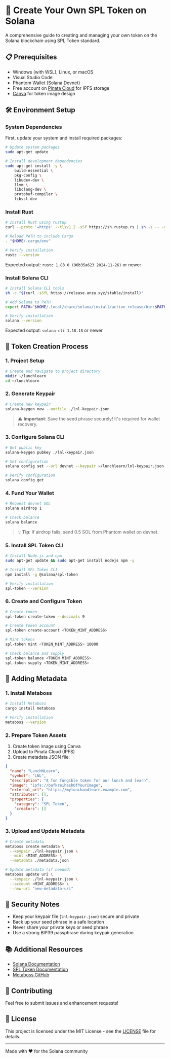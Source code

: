 # 🚀 Create Your Own SPL Token on Solana

A comprehensive guide to creating and managing your own token on the Solana blockchain using SPL Token standard.

## 📋 Prerequisites

- Windows (with WSL), Linux, or macOS
- Visual Studio Code
- Phantom Wallet (Solana Devnet)
- Free account on [Pinata Cloud](https://pinata.cloud) for IPFS storage
- [Canva](https://canva.com) for token image design

## 🛠️ Environment Setup

### System Dependencies

First, update your system and install required packages:

```bash
# Update system packages
sudo apt-get update

# Install development dependencies
sudo apt-get install -y \
    build-essential \
    pkg-config \
    libudev-dev \
    llvm \
    libclang-dev \
    protobuf-compiler \
    libssl-dev
```

### Install Rust

```bash
# Install Rust using rustup
curl --proto '=https' --tlsv1.2 -sSf https://sh.rustup.rs | sh -s -- -y

# Reload PATH to include Cargo
. "$HOME/.cargo/env"

# Verify installation
rustc --version
```

Expected output: `rustc 1.83.0 (90b35a623 2024-11-26)` or newer

### Install Solana CLI

```bash
# Install Solana CLI tools
sh -c "$(curl -sSfL https://release.anza.xyz/stable/install)"

# Add Solana to PATH
export PATH="$HOME/.local/share/solana/install/active_release/bin:$PATH"

# Verify installation
solana --version
```

Expected output: `solana-cli 1.18.18` or newer

## 🎯 Token Creation Process

### 1. Project Setup

```bash
# Create and navigate to project directory
mkdir ~/lunchlearn
cd ~/lunchlearn
```

### 2. Generate Keypair

```bash
# Create new keypair
solana-keygen new --outfile ./lnl-keypair.json
```

> ⚠️ **Important**: Save the seed phrase securely! It's required for wallet recovery.

### 3. Configure Solana CLI

```bash
# Get public key
solana-keygen pubkey ./lnl-keypair.json

# Set configuration
solana config set --url devnet --keypair ~/lunchlearn/lnl-keypair.json

# Verify configuration
solana config get
```

### 4. Fund Your Wallet

```bash
# Request devnet SOL
solana airdrop 1

# Check balance
solana balance
```

> 💡 **Tip**: If airdrop fails, send 0.5 SOL from Phantom wallet on devnet.

### 5. Install SPL Token CLI

```bash
# Install Node.js and npm
sudo apt-get update && sudo apt-get install nodejs npm -y

# Install SPL Token CLI
npm install -g @solana/spl-token

# Verify installation
spl-token --version
```

### 6. Create and Configure Token

```bash
# Create token
spl-token create-token --decimals 9

# Create token account
spl-token create-account <TOKEN_MINT_ADDRESS>

# Mint tokens
spl-token mint <TOKEN_MINT_ADDRESS> 10000

# Check balance and supply
spl-token balance <TOKEN_MINT_ADDRESS>
spl-token supply <TOKEN_MINT_ADDRESS>
```

## 🎨 Adding Metadata

### 1. Install Metaboss

```bash
# Install Metaboss
cargo install metaboss

# Verify installation
metaboss --version
```

### 2. Prepare Token Assets

1. Create token image using Canva
2. Upload to Pinata Cloud (IPFS)
3. Create metadata JSON file:

```json
{
  "name": "LunchNLearn",
  "symbol": "LNL",
  "description": "A fun fungible token for our lunch and learn",
  "image": "ipfs://bafkreihashOfYourImage",
  "external_url": "https://mylunchandlearn.example.com",
  "attributes": [],
  "properties": {
    "category": "SPL Token",
    "creators": []
  }
}
```

### 3. Upload and Update Metadata

```bash
# Create metadata
metaboss create metadata \
  --keypair ./lnl-keypair.json \
  --mint <MINT_ADDRESS> \
  --metadata ./metadata.json

# Update metadata (if needed)
metaboss update uri \
  --keypair ./lnl-keypair.json \
  --account <MINT_ADDRESS> \
  --new-uri "new-metadata-uri"
```

## 🔑 Security Notes

- Keep your keypair file (`lnl-keypair.json`) secure and private
- Back up your seed phrase in a safe location
- Never share your private keys or seed phrase
- Use a strong BIP39 passphrase during keypair generation

## 📚 Additional Resources

- [Solana Documentation](https://docs.solana.com)
- [SPL Token Documentation](https://spl.solana.com/token)
- [Metaboss GitHub](https://github.com/samuelvanderwaal/metaboss)

## 🤝 Contributing

Feel free to submit issues and enhancement requests!

## 📝 License

This project is licensed under the MIT License - see the [LICENSE](LICENSE) file for details.

---

Made with ❤️ for the Solana community
